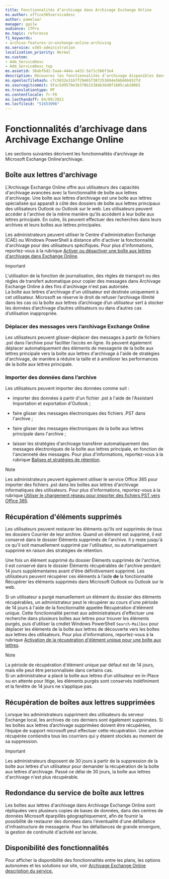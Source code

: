 ```yaml
---
title: Fonctionnalités d’archivage dans Archivage Exchange Online
ms.author: office365servicedesc
author: pamelaar
manager: gailw
audience: ITPro
ms.topic: reference
f1_keywords:
- archive-features-in-exchange-online-archiving
ms.service: o365-administration
localization_priority: Normal
ms.custom:
- Adm_ServiceDesc
- Adm_ServiceDesc_top
ms.assetid: 38abfbd2-5aaa-444a-a431-5e71c566f3e4
description: Découvrez les fonctionnalités d’archivage disponibles dans Microsoft Exchange Online’archivage.
ms.openlocfilehash: cfc5832e3167f29465f387253694e56b66b932fd
ms.sourcegitcommit: 9fac5d9579e3b370b15384b36d0f1805cab20065
ms.translationtype: MT
ms.contentlocale: fr-FR
ms.lasthandoff: 04/09/2021
ms.locfileid: "51653096"
---
```

# <a name="archive-features-in-exchange-online-archiving"></a>Fonctionnalités d’archivage dans Archivage Exchange Online

Les sections suivantes décrivent les fonctionnalités d’archivage de Microsoft Exchange Online’archivage.
  
## <a name="archive-mailbox"></a>Boîte aux lettres d'archivage

L'Archivage Exchange Online offre aux utilisateurs des capacités d'archivage avancées avec la fonctionnalité de boîte aux lettres d'archivage. Une boîte aux lettres d’archivage est une boîte aux lettres spécialisée qui apparaît à côté des dossiers de boîte aux lettres principaux des utilisateurs Outlook ou Outlook sur le web. Les utilisateurs peuvent accéder à l'archive de la même manière qu'ils accèdent à leur boîte aux lettres principale. En outre, ils peuvent effectuer des recherches dans leurs archives et leurs boîtes aux lettres principales.
  
Les administrateurs peuvent utiliser le Centre d'administration Exchange (CAE) ou Windows PowerShell à distance afin d'activer la fonctionnalité d'archivage pour des utilisateurs spécifiques. Pour plus d'informations, reportez-vous à la rubrique [Activer ou désactiver une boîte aux lettres d'archivage dans Exchange Online](/office365/securitycompliance/enable-archive-mailboxes).
  
> [!IMPORTANT]
>  L'utilisation de la fonction de journalisation, des règles de transport ou des règles de transfert automatique pour copier des messages dans Archivage Exchange Online à des fins d'archivage n'est pas autorisée.<br/>
>  La boîte aux lettres d'archivage d'un utilisateur est destinée uniquement à cet utilisateur. Microsoft se réserve le droit de refuser l’archivage illimité dans les cas où la boîte aux lettres d’archivage d’un utilisateur sert à stocker les données d’archivage d’autres utilisateurs ou dans d’autres cas d’utilisation inappropriée.
  
### <a name="move-messages-to-exchange-online-archiving"></a>Déplacer des messages vers l’archivage Exchange Online

Les utilisateurs peuvent glisser-déplacer des messages à partir de fichiers .pst dans l’archive pour faciliter l’accès en ligne. Ils peuvent également déplacer automatiquement des éléments de messagerie de la boîte aux lettres principale vers la boîte aux lettres d'archivage à l'aide de stratégies d'archivage, de manière à réduire la taille et à améliorer les performances de la boîte aux lettres principale. 
  
### <a name="import-data-to-the-archive"></a>Importer des données dans l’archive

Les utilisateurs peuvent importer des données comme suit :
  
- importer des données à partir d'un fichier .pst à l'aide de l'Assistant Importation et exportation d'Outlook ;
    
- faire glisser des messages électroniques des fichiers .PST dans l'archive ;
    
- faire glisser des messages électroniques de la boîte aux lettres principale dans l'archive ;
    
- laisser les stratégies d'archivage transférer automatiquement des messages électroniques de la boîte aux lettres principale, en fonction de l'ancienneté des messages. Pour plus d'informations, reportez-vous à la rubrique [Balises et stratégies de rétention](/Exchange/policy-and-compliance/mrm/retention-tags-and-retention-policies).
    
> [!NOTE]
> Les administrateurs peuvent également utiliser le service Office 365 pour importer des fichiers .pst dans les boîtes aux lettres d'archivage informatiques des utilisateurs. Pour plus d'informations, reportez-vous à la rubrique [Utiliser le chargement réseau pour importer des fichiers PST vers Office 365](/office365/securitycompliance/use-network-upload-to-import-pst-files). 
  
## <a name="deleted-item-recovery"></a>Récupération d'éléments supprimés

Les utilisateurs peuvent restaurer les éléments qu'ils ont supprimés de tous les dossiers Courrier de leur archive. Quand un élément est supprimé, il est conservé dans le dossier Éléments supprimés de l'archive. Il y reste jusqu'à ce qu'il soit manuellement supprimé par l'utilisateur, ou automatiquement supprimé en raison des stratégies de rétention.
  
Une fois un élément supprimé du dossier Éléments supprimés de l'archive, il est conservé dans le dossier Éléments récupérables de l'archive pendant 14 jours supplémentaires avant d'être définitivement supprimé. Les utilisateurs peuvent récupérer ces éléments à l’aide **de** la fonctionnalité Récupérer les éléments supprimés dans Microsoft Outlook ou Outlook sur le web. 
  
Si un utilisateur a purgé manuellement un élément du dossier des éléments récupérables, un administrateur peut le récupérer au cours d'une période de 14 jours à l'aide de la fonctionnalité appelée Récupération d'élément unique. Cette fonctionnalité permet aux administrateurs d'effectuer une recherche dans plusieurs boîtes aux lettres pour trouver les éléments purgés, puis d'utiliser la cmdlet Windows PowerShell  `Search-Mailbox` pour déplacer les éléments de la boîte aux lettres de découverte vers les boîtes aux lettres des utilisateurs. Pour plus d'informations, reportez-vous à la rubrique [Activation de la récupération d'élément unique pour une boîte aux lettres](/office365/securitycompliance/use-network-upload-to-import-pst-files).
  
> [!NOTE]
>  La période de récupération d'élément unique par défaut est de 14 jours, mais elle peut être personnalisée dans certains cas.<br/>
>  Si un administrateur a placé la boîte aux lettres d’un utilisateur en In-Place ou en attente pour litige, les éléments purgés sont conservés indéfiniment et la fenêtre de 14 jours ne s’applique pas. 
  
## <a name="deleted-mailbox-recovery"></a>Récupération de boîtes aux lettres supprimées

Lorsque les administrateurs suppriment des utilisateurs du serveur Exchange local, les archives de ces derniers sont également supprimées. Si les boîtes aux lettres d’archivage supprimées doivent être récupérées, l’équipe de support microsoft peut effectuer cette récupération. Une archive récupérée contiendra tous les courriers qui y étaient stockés au moment de sa suppression.
  
> [!IMPORTANT]
> Les administrateurs disposent de 30 jours à partir de la suppression de la boîte aux lettres d'un utilisateur pour demander la récupération de la boîte aux lettres d'archivage. Passé ce délai de 30 jours, la boîte aux lettres d'archivage n'est plus récupérable. 
  
## <a name="mailbox-service-redundancy"></a>Redondance du service de boîte aux lettres

Les boîtes aux lettres d'archivage dans Archivage Exchange Online sont répliquées vers plusieurs copies de bases de données, dans des centres de données Microsoft éparpillés géographiquement, afin de fournir la possibilité de restaurer des données dans l'éventualité d'une défaillance d'infrastructure de messagerie. Pour les défaillances de grande envergure, la gestion de continuité d'activité est lancée. 
  
## <a name="feature-availability"></a>Disponibilité des fonctionnalités

Pour afficher la disponibilité des fonctionnalités entre les plans, les options autonomes et les solutions sur site, voir [Archivage Exchange Online description du service.](exchange-online-archiving-service-description.md)
